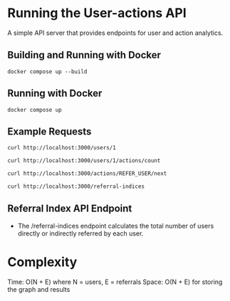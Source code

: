 # Running the User-actions API

A simple API server that provides endpoints for user and action analytics.

## Building and Running with Docker

`docker compose up --build`

## Running with Docker

`docker compose up`

## Example Requests

```bash
curl http://localhost:3000/users/1

curl http://localhost:3000/users/1/actions/count

curl http://localhost:3000/actions/REFER_USER/next

curl http://localhost:3000/referral-indices
```

## Referral Index API Endpoint

- The /referral-indices endpoint calculates the total number of users directly or indirectly referred by each user.

# Complexity

Time: O(N + E) where N = users, E = referrals
Space: O(N + E) for storing the graph and results
